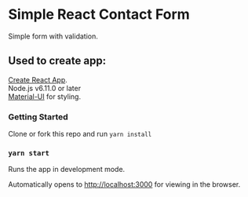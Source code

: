 # Simple React Contact Form
Simple form with validation.


## Used to create app:
[Create React App](https://github.com/facebookincubator/create-react-app).<br>
Node.js v6.11.0 or later<br>
[Material-UI](www.material-ui.com) for styling.

### Getting Started
Clone or fork this repo and run `yarn install`

### `yarn start` 
Runs the app in development mode.


Automatically opens to [http://localhost:3000](http://localhost:3000) for viewing in the browser.




